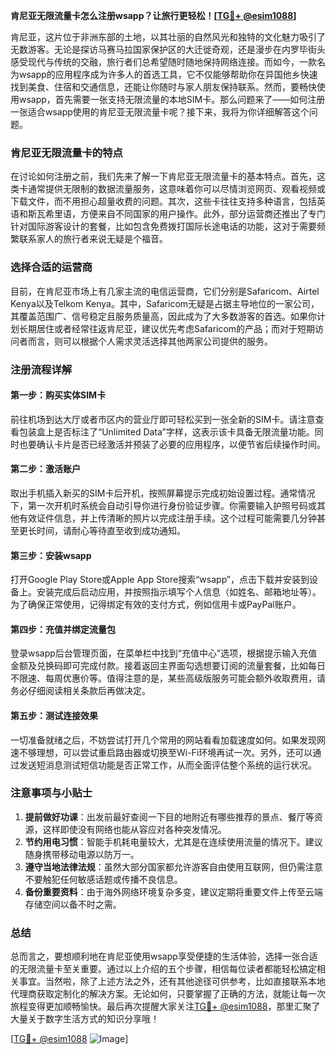 **肯尼亚无限流量卡怎么注册wsapp？让旅行更轻松！[[TG💪+ @esim1088](https://t.me/s/esim1088)]**

肯尼亚，这片位于非洲东部的土地，以其壮丽的自然风光和独特的文化魅力吸引了无数游客。无论是探访马赛马拉国家保护区的大迁徙奇观，还是漫步在内罗毕街头感受现代与传统的交融，旅行者们总希望随时随地保持网络连接。而如今，一款名为wsapp的应用程序成为许多人的首选工具，它不仅能够帮助你在异国他乡快速找到美食、住宿和交通信息，还能让你随时与家人朋友保持联系。然而，要畅快使用wsapp，首先需要一张支持无限流量的本地SIM卡。那么问题来了——如何注册一张适合wsapp使用的肯尼亚无限流量卡呢？接下来，我将为你详细解答这个问题。

### 肯尼亚无限流量卡的特点

在讨论如何注册之前，我们先来了解一下肯尼亚无限流量卡的基本特点。首先，这类卡通常提供无限制的数据流量服务，这意味着你可以尽情浏览网页、观看视频或下载文件，而不用担心超量收费的问题。其次，这些卡往往支持多种语言，包括英语和斯瓦希里语，方便来自不同国家的用户操作。此外，部分运营商还推出了专门针对国际游客设计的套餐，比如包含免费拨打国际长途电话的功能，这对于需要频繁联系家人的旅行者来说无疑是个福音。

### 选择合适的运营商

目前，在肯尼亚市场上有几家主流的电信运营商，它们分别是Safaricom、Airtel Kenya以及Telkom Kenya。其中，Safaricom无疑是占据主导地位的一家公司，其覆盖范围广、信号稳定且服务质量高，因此成为了大多数游客的首选。如果你计划长期居住或者经常往返肯尼亚，建议优先考虑Safaricom的产品；而对于短期访问者而言，则可以根据个人需求灵活选择其他两家公司提供的服务。

### 注册流程详解

#### 第一步：购买实体SIM卡
前往机场到达大厅或者市区内的营业厅即可轻松买到一张全新的SIM卡。请注意查看包装盒上是否标注了“Unlimited Data”字样，这表示该卡具备无限流量功能。同时也要确认卡片是否已经激活并预装了必要的应用程序，以便节省后续操作时间。

#### 第二步：激活账户
取出手机插入新买的SIM卡后开机，按照屏幕提示完成初始设置过程。通常情况下，第一次开机时系统会自动引导你进行身份验证步骤。你需要输入护照号码或其他有效证件信息，并上传清晰的照片以完成注册手续。这个过程可能需要几分钟甚至更长时间，请耐心等待直至收到成功通知。

#### 第三步：安装wsapp
打开Google Play Store或Apple App Store搜索“wsapp”，点击下载并安装到设备上。安装完成后启动应用，并按照指示填写个人信息（如姓名、邮箱地址等）。为了确保正常使用，记得绑定有效的支付方式，例如信用卡或PayPal账户。

#### 第四步：充值并绑定流量包
登录wsapp后台管理页面，在菜单栏中找到“充值中心”选项，根据提示输入充值金额及兑换码即可完成付款。接着返回主界面勾选想要订阅的流量套餐，比如每日不限速、每周优惠价等。值得注意的是，某些高级版服务可能会额外收取费用，请务必仔细阅读相关条款后再做决定。

#### 第五步：测试连接效果
一切准备就绪之后，不妨尝试打开几个常用的网站看看加载速度如何。如果发现网速不够理想，可以尝试重启路由器或切换至Wi-Fi环境再试一次。另外，还可以通过发送短消息测试短信功能是否正常工作，从而全面评估整个系统的运行状况。

### 注意事项与小贴士

1. **提前做好功课**：出发前最好查阅一下目的地附近有哪些推荐的景点、餐厅等资源，这样即使没有网络也能从容应对各种突发情况。
2. **节约用电习惯**：智能手机耗电量较大，尤其是在连续使用流量的情况下。建议随身携带移动电源以防万一。
3. **遵守当地法律法规**：虽然大部分国家都允许游客自由使用互联网，但仍需注意不要触犯任何敏感话题或传播不良信息。
4. **备份重要资料**：由于海外网络环境复杂多变，建议定期将重要文件上传至云端存储空间以备不时之需。

### 总结

总而言之，要想顺利地在肯尼亚使用wsapp享受便捷的生活体验，选择一张合适的无限流量卡至关重要。通过以上介绍的五个步骤，相信每位读者都能轻松搞定相关事宜。当然啦，除了上述方法之外，还有其他途径可供参考，比如直接联系本地代理商获取定制化的解决方案。无论如何，只要掌握了正确的方法，就能让每一次旅程变得更加顺畅愉快。最后再次提醒大家关注[TG💪+ @esim1088](https://t.me/s/esim1088)，那里汇聚了大量关于数字生活方式的知识分享哦！

[[TG💪+ @esim1088](https://t.me/s/esim1088) ![Image](https://i.postimg.cc/4NQfJmqS/Snipaste-2025-05-13-00-14-12.png)]